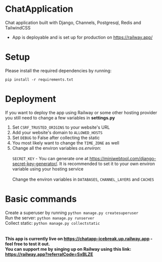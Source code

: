 # ChatApplication
Chat application built with Django, Channels, Postgresql, Redis and TailwindCSS

* App is deployable and is set up for production on https://railway.app/

# Setup
Please install the required dependencies by running:

``pip install -r requirements.txt``

# Deployment
If you want to deploy the app using Railway or some other hosting provider you still need to change a few variables in **settings.py**

1) Set ``CSRF_TRUSTED_ORIGINS`` to your website's URL
2) Add your website's domain to ``ALLOWED_HOSTS``
3) Set ``DEBUG`` to False after collecting the static
4) You most likely want to change the ``TIME_ZONE`` as well
5) Change all the environ variables *os.environ*:
  <br> </br>
  ``SECRET_KEY``   - You can generate one at https://miniwebtool.com/django-secret-key-generator/. It is recommended to set it to your own environ variable using your hosting service
  <br> </br>
   Change the environ variables in ``DATABASES``, ``CHANNEL_LAYERS`` and ``CACHES``
   
# Basic commands
Create a superuser by running ``python manage.py createsuperuser``  
Run the server: ``python manage.py runserver``  
Collect static: ``python manage.py collectstatic``  
<br> </br>
**This app is currently live on https://chatapp-icebreak.up.railway.app - feel free to test it out.**  
**You can support me by singing up on Railway using this link: https://railway.app?referralCode=SxBLZE**
